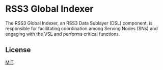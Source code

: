 # RSS3 Global Indexer

The RSS3 Global Indexer, an RSS3 Data Sublayer (DSL) component, is responsible for facilitating coordination among Serving Nodes (SNs) and engaging with the VSL and performs critical functions.

## License

<!-- We use MIT as it's almost unrestricted. -->

[MIT](LICENSE).
